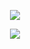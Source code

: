 <p align="center"><img src="https://komarev.com/ghpvc/?username=fleurdeli&color=ded1b6&style=for-the-badge&label=guests&style=plastic"></p>
<p align="center"><img src="https://files.catbox.moe/wb14r9.png"></p>
